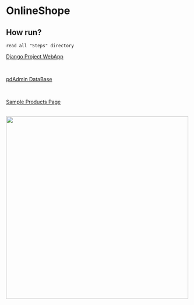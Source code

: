 # OnlineShope

## How run?

    read all "Steps" directory




[Django Project WebApp]

<br>

[pdAdmin DataBase] 

<br>

[Sample Products Page]

<br>

[Django Project WebApp]: http://154.16.16.239:8000

[pdAdmin DataBase]:http://154.16.16.239:8080
[Sample Products Page]:http://154.16.16.239:8000/products/


 <img src="https://github.com/sinalalebakhsh/OnlineShope/commit/f237ebbd9b0ee4823ac7418ad439b9edb8df0077#diff-d35772d2c0e01cc2118c205cbba96af7bfdfe2994aea64b640906b802373eb79" alt="" style="float:center; width:500px;"> 


